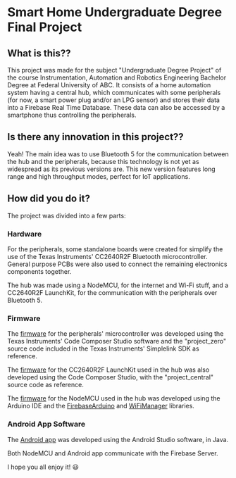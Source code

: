 # Smart Home Undergraduate Degree Final Project

## What is this??
This project was made for the subject "Undergraduate Degree Project" of the course Instrumentation, Automation and Robotics Engineering Bachelor Degree at Federal University of ABC. It consists of a home automation system having a central hub, which communicates with some peripherals (for now, a smart power plug and/or an LPG sensor) and stores their data into a Firebase Real Time Database. These data can also be accessed by a smartphone thus controlling the peripherals.

## Is there any innovation in this project??
Yeah! The main idea was to use Bluetooth 5 for the communication between the hub and the peripherals, because this technology is not yet as widespread as its previous versions are. This new version features long range and high throughput modes, perfect for IoT applications.

## How did you do it?
The project was divided into a few parts:

### Hardware
For the peripherals, some standalone boards were created for simplify the use of the Texas Instruments' CC2640R2F Bluetooth microcontroller. General purpose PCBs were also used to connect the remaining electronics components together.

The hub was made using a NodeMCU, for the internet and Wi-Fi stuff, and a CC2640R2F LaunchKit, for the communication with the peripherals over Bluetooth 5.

### Firmware
The [firmware](Bluetooth-5/Firmware/Peripheral) for the peripherals' microcontroller was developed using the Texas Instruments' Code Composer Studio software and the "project_zero" source code included in the Texas Instruments' Simplelink SDK as reference.

The [firmware](Bluetooth-5/Firmware/Hub) for the CC2640R2F LaunchKit used in the hub was also developed using the Code Composer Studio, with the "project_central" source code as reference.

The [firmware](Firebase/Arduino/Firebase-Source) for the NodeMCU used in the hub was developed using the Arduino IDE and the [FirebaseArduino](https://github.com/FirebaseExtended/firebase-arduino) and [WiFiManager](https://github.com/tzapu/WiFiManager) libraries.

### Android App Software
The [Android app](Android-App/Android-Studio/TGIARAPP/) was developed using the Android Studio software, in Java.

Both NodeMCU and Android app communicate with the Firebase Server.

I hope you all enjoy it! :smiley:
